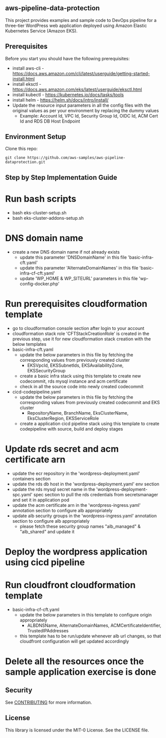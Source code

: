 ## aws-pipeline-data-protection

This project provides examples and sample code to DevOps pipeline for a three-tier WordPress web application deployed using Amazon Elastic Kubernetes Service (Amazon EKS).

## Prerequisites
Before you start you should have the following prerequisites:
* install aws-cli - https://docs.aws.amazon.com/cli/latest/userguide/getting-started-install.html
* install eksctl - https://docs.aws.amazon.com/eks/latest/userguide/eksctl.html
* install kubectl - https://kubernetes.io/docs/tasks/tools
* install helm - https://helm.sh/docs/intro/install/
* Update the resource input parameters in all the config files with the original values as per your environment by replacing the dummy values
    * Example: Account Id, VPC Id, Security Group Id, OIDC Id, ACM Cert Id and RDS DB Host Endpoint

## Environment Setup

Clone this repo:

```
git clone https://github.com/aws-samples/aws-pipeline-dataprotection.git

```

## Step by Step Implementation Guide
# Run bash scripts
* bash eks-cluster-setup.sh
* bash eks-cluster-addons-setup.sh

# DNS domain name
*  create a new DNS domain name if not already exists
    * update this parameter 'DNSDomainName' in this file 'basic-infra-cft.yaml'
    * update this parameter 'AlternateDomainNames' in this file 'basic-infra-cf-cft.yaml'
    * update 'WP_HOME & WP_SITEURL' parameters in this file 'wp-config-docker.php'

# Run prerequisites cloudformation template
* go to cloudformation console section after login to your account
* cloudformation stack role 'CFTStackCreationRole' is created in the previous step, use it for new cloudformation stack creation with the below templates    
* basic-infra-cft.yaml        
    * update the below parameters in this file by fetching the corresponding values from previously created cluster
        * EKSVpcId, EKSSubnetIds, EKSAvailabilityZone, EKSSecurityGroup
    * create a basic infra stack using this template to create new codecommit, rds mysql instance and acm certificate
    * check in all the source code into newly created codecommit
* cicd-codepipeline.yaml
    * update the below parameters in this file by fetching the corresponding values from previously created codecommit and EKS cluster
        * RepositoryName, BranchName, EksClusterName, EksClusterRegion, EKSServiceRole
    * create a application cicd pipeline stack using this template to create codepipeline with source, build and deploy stages

# Update rds secret and acm certificate arn
* update the ecr repository in the 'wordpress-deployment.yaml' containers section
* update the rds db host in the 'wordpress-deployment.yaml' env section
* update the rds mysql secret name in the 'wordpress-deployment-spc.yaml' spec section to pull the rds credentials from secretsmanager and set it in application pod
* update the acm certificate arn in the 'wordpress-ingress.yaml' annotation section to configure alb appropriately
* update alb security groups in the 'wordpress-ingress.yaml' annotation section to configure alb appropriately
    * please fetch these security group names "alb_managed" & "alb_shared" and update it

# Deploy the wordpress application using cicd pipeline

# Run cloudfront cloudformation template
* basic-infra-cf-cft.yaml
    * update the below parameters in this template to configure origin appropriately
        * ALBDNSName, AlternateDomainNames, ACMCertificateIdentifier, TrustedIPAddresses
    * this template has to be run/update whenever alb url changes, so that cloudfront configuration will get updated accordingly

# Delete all the resources once the sample application exercise is done

## Security

See [CONTRIBUTING](CONTRIBUTING.md#security-issue-notifications) for more information.

## License

This library is licensed under the MIT-0 License. See the LICENSE file.


